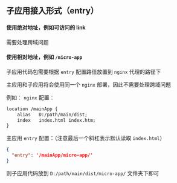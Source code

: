 ## 子应用接入形式（entry）

#### 使用绝对地址，例如可访问的 link
需要处理跨域问题

#### 使用相对地址，例如 `/micro-app`
子应用代码包需要根据 `entry` 配置路径放置到 `nginx` 代理的路径下

主应用和子应用将会使用同一个 `nginx` 部署，因此不需要处理跨域问题

例如：
`nginx` 配置：
```txt
location /mainApp {
    alias	D:/path/main/dist;
    index	index.html index.htm;
}
```
主应用 `entry` 配置：（注意最后一个斜杠表示默认读取 `index.html`）
```json
{
  "entry": '/mainApp/micro-app/' 
}
```
则子应用代码放到 `D:/path/main/dist/micro-app/` 文件夹下即可